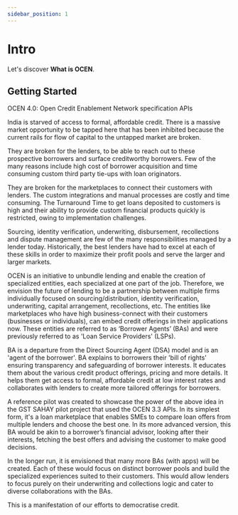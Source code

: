 ```yaml
---
sidebar_position: 1
---
```


# Intro

Let's discover **What is OCEN**.

## Getting Started

OCEN 4.0: Open Credit Enablement Network specification APIs

India is starved of access to formal, affordable credit. There is a massive market opportunity to be tapped here that has been inhibited because the current rails for flow of capital to the untapped market are broken.

They are broken for the lenders, to be able to reach out to these prospective borrowers and surface creditworthy borrowers. Few of the many reasons include high cost of borrower acquisition and time consuming custom third party tie-ups with loan originators.

They are broken for the marketplaces to connect their customers with lenders. The custom integrations and manual processes are costly and time consuming. The Turnaround Time to get loans deposited to customers is high and their ability to provide custom financial products quickly is restricted, owing to implementation challenges.

Sourcing, identity verification, underwriting, disbursement, recollections and dispute management are few of the many responsibilities managed by a lender today. Historically, the best lenders have had to excel at each of these skills in order to maximize their profit pools and serve the larger and larger markets.

OCEN is an initiative to unbundle lending and enable the creation of specialized entities, each specialized at one part of the job. Therefore, we envision the future of lending to be a partnership between multiple firms individually focused on sourcing/distribution, identity verification, underwriting, capital arrangement, recollections, etc. The entities like marketplaces who have high business-connect with their customers (businesses or individuals), can embed credit offerings in their applications now. These entities are referred to as ‘Borrower Agents’ (BAs) and were previously referred to as 'Loan Service Providers' (LSPs).

BA is a departure from the Direct Sourcing Agent (DSA) model and is an 'agent of the borrower'. BA explains to borrowers their 'bill of rights' ensuring transparency and safeguarding of borrower interests. It educates them about the various credit product offerings, pricing and more details. It helps them get access to formal, affordable credit at low interest rates and collaborates with lenders to create more tailored offerings for borrowers.

A reference pilot was created to showcase the power of the above idea in the GST SAHAY pilot project that used the OCEN 3.3 APIs. In its simplest form, it's a loan marketplace that enables SMEs to compare loan offers from multiple lenders and choose the best one. In its more advanced version, this BA would be akin to a borrower’s financial advisor, looking after their interests, fetching the best offers and advising the customer to make good decisions.

In the longer run, it is envisioned that many more BAs (with apps) will be created. Each of these would focus on distinct borrower pools and build the specialized experiences suited to their customers. This would allow lenders to focus purely on their underwriting and collections logic and cater to diverse collaborations with the BAs.

This is a manifestation of our efforts to democratise credit.

